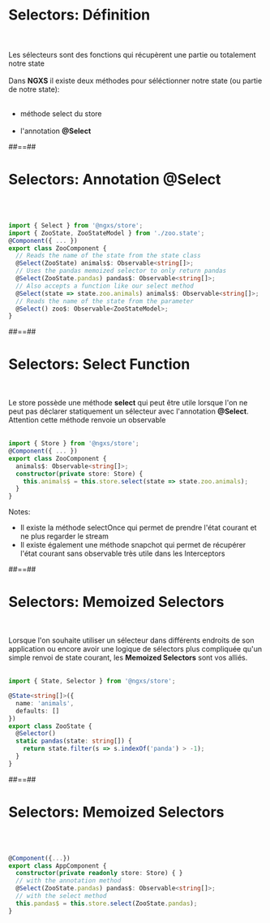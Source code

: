 <!-- .slide-->
# Selectors: Définition
<br><br>
Les sélecteurs sont des fonctions qui récupèrent une partie ou totalement notre state<br><br>
Dans __NGXS__ il existe deux méthodes pour séléctionner notre state (ou partie de notre state):<br><br>
- méthode select du store<br><br>
- l'annotation __@Select__

##==##

<!-- .slide: class="with-code inconsolata" -->
# Selectors: Annotation @Select
<br><br>

```typescript
import { Select } from '@ngxs/store';
import { ZooState, ZooStateModel } from './zoo.state';
@Component({ ... })
export class ZooComponent {
  // Reads the name of the state from the state class
  @Select(ZooState) animals$: Observable<string[]>;
  // Uses the pandas memoized selector to only return pandas
  @Select(ZooState.pandas) pandas$: Observable<string[]>;
  // Also accepts a function like our select method
  @Select(state => state.zoo.animals) animals$: Observable<string[]>;
  // Reads the name of the state from the parameter
  @Select() zoo$: Observable<ZooStateModel>;
}
```
<!-- .element: class="big-code" -->

##==##

<!-- .slide: class="with-code inconsolata" -->
# Selectors: Select Function
<br>

Le store possède une méthode __select__ qui peut être utile lorsque l'on ne peut pas déclarer statiquement un sélecteur avec l'annotation __@Select__.<br>
Attention cette méthode renvoie un observable
<br><br>

```typescript
import { Store } from '@ngxs/store';
@Component({ ... })
export class ZooComponent {
  animals$: Observable<string[]>;
  constructor(private store: Store) {
    this.animals$ = this.store.select(state => state.zoo.animals);
  }
}
```
<!-- .element: class="big-code" -->
Notes:
- Il existe la méthode selectOnce qui permet de prendre l'état courant et ne plus regarder le stream
- Il existe également une méthode snapchot qui permet de récupérer l'état courant sans observable très utile dans les Interceptors

##==##

<!-- .slide: class="with-code inconsolata" -->
# Selectors: Memoized Selectors
<br>

Lorsque l'on souhaite utiliser un sélecteur dans différents endroits de son application ou encore avoir une logique de sélectors plus compliquée qu'un simple renvoi de state courant, les __Memoized Selectors__ sont vos alliés.
<br><br>

```typescript
import { State, Selector } from '@ngxs/store';

@State<string[]>({
  name: 'animals',
  defaults: []
})
export class ZooState {
  @Selector()
  static pandas(state: string[]) {
    return state.filter(s => s.indexOf('panda') > -1);
  }
}
```
<!-- .element: class="big-code" -->

##==##

<!-- .slide: class="with-code inconsolata" -->
# Selectors: Memoized Selectors
<br><br>

```typescript
@Component({...})
export class AppComponent {
  constructor(private readonly store: Store) { }
  // with the annotation method
  @Select(ZooState.pandas) pandas$: Observable<string[]>;
  // with the select method
  this.pandas$ = this.store.select(ZooState.pandas);
}
```
<!-- .element: class="big-code" -->
